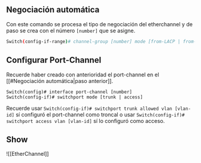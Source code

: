 
## Negociación automática

Con este comando se procesa el tipo de negociación del etherchannel y de paso se crea con el número `[number]` que se asigne.

```bash
Switch(config-if-range)# channel-group [number] mode [from-LACP | from-PAgP]
```

## Configurar Port-Channel

Recuerde haber creado con anterioridad el port-channel en el [[#Negociación automática|paso anterior]].

```
Switch(config)# interface port-channel [number]
Switch(config-if)# switchport mode [trunk | access]
```

Recuerde usar `Switch(config-if)# switchport trunk allowed vlan [vlan-id]` sí configuró el port-channel como troncal o usar `Switch(config-if)# switchport access vlan [vlan-id]` sí lo configuró como acceso.

## Show

![[EtherChannel]]